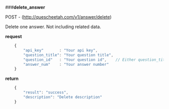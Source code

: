 ###**delete_answer**


POST - (http://quescheetah.com/v1/answer/delete)

Delete one answer. Not including related data.

**request**
```javascript
    {
        "api_key"       : "Your api key",
        "question_title": "Your question title",
        "question_id"   : "Your question id",    // Either question_title and question_id is required.
        "answer_num"    : "Your answer number"
    }
```

**return**
```javascript
    {
        "result": "success",
        "description": "Delete description"
    }
```